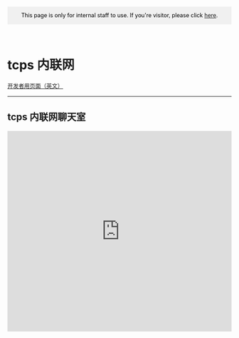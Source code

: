 <style>
h1 {text-align: center;}
h2 {text-align: left;}
h4 {text-align: center;}
h3 {text-align: center;}
p {text-align: center;}
</style>
<style type="text/css">
  #left{
        text-align:left;
  }
  #right{
        text-align:right;
  }
  #banner{
                 font-size:12.5px;
                 line-height: 40px;
                 background-color: #f0f0f0;
                 weight: 100%;
                 color: #000000;
                 text-align: center;
</style>
<div id="banner">This page is only for internal staff to use. If you're visitor, please click <a href="/">here</a>.</div>
<div style="height: 30px"></div>
<h1 id="left">tcps 内联网</h1>
<p id="left"><a href="/dev" style="font-size: 12.5px;">开发者用页面（英文）</a></p>
<hr>
<h2>tcps 内联网聊天室</h2>
<iframe src="https://www6.cbox.ws/box/?boxid=847290&boxtag=9cYma1" width="100%" height="450" allowtransparency="yes" allow="autoplay" frameborder="0" marginheight="0" marginwidth="0" scrolling="auto"></iframe>
